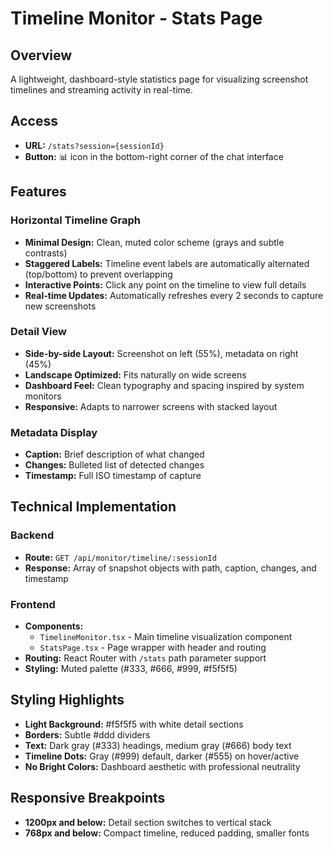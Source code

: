 # Timeline Monitor - Stats Page

## Overview
A lightweight, dashboard-style statistics page for visualizing screenshot timelines and streaming activity in real-time.

## Access
- **URL:** `/stats?session={sessionId}`
- **Button:** 📊 icon in the bottom-right corner of the chat interface

## Features

### Horizontal Timeline Graph
- **Minimal Design:** Clean, muted color scheme (grays and subtle contrasts)
- **Staggered Labels:** Timeline event labels are automatically alternated (top/bottom) to prevent overlapping
- **Interactive Points:** Click any point on the timeline to view full details
- **Real-time Updates:** Automatically refreshes every 2 seconds to capture new screenshots

### Detail View
- **Side-by-side Layout:** Screenshot on left (55%), metadata on right (45%)
- **Landscape Optimized:** Fits naturally on wide screens
- **Dashboard Feel:** Clean typography and spacing inspired by system monitors
- **Responsive:** Adapts to narrower screens with stacked layout

### Metadata Display
- **Caption:** Brief description of what changed
- **Changes:** Bulleted list of detected changes
- **Timestamp:** Full ISO timestamp of capture

## Technical Implementation

### Backend
- **Route:** `GET /api/monitor/timeline/:sessionId`
- **Response:** Array of snapshot objects with path, caption, changes, and timestamp

### Frontend
- **Components:**
  - `TimelineMonitor.tsx` - Main timeline visualization component
  - `StatsPage.tsx` - Page wrapper with header and routing
- **Routing:** React Router with `/stats` path parameter support
- **Styling:** Muted palette (#333, #666, #999, #f5f5f5)

## Styling Highlights
- **Light Background:** #f5f5f5 with white detail sections
- **Borders:** Subtle #ddd dividers
- **Text:** Dark gray (#333) headings, medium gray (#666) body text
- **Timeline Dots:** Gray (#999) default, darker (#555) on hover/active
- **No Bright Colors:** Dashboard aesthetic with professional neutrality

## Responsive Breakpoints
- **1200px and below:** Detail section switches to vertical stack
- **768px and below:** Compact timeline, reduced padding, smaller fonts
